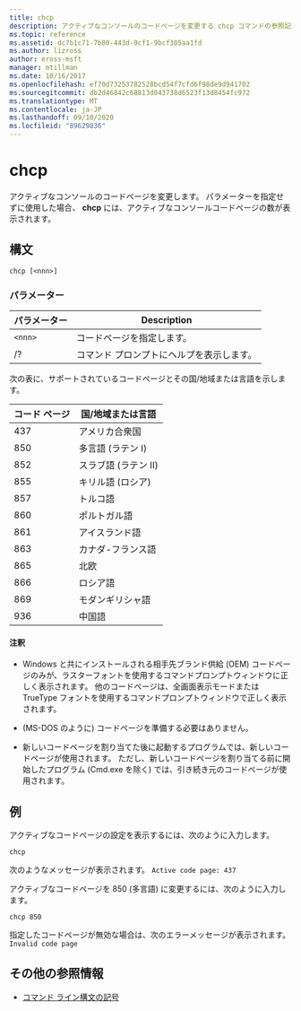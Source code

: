 ```yaml
---
title: chcp
description: アクティブなコンソールのコードページを変更する chcp コマンドの参照記事です。
ms.topic: reference
ms.assetid: dc7b1c71-7b80-443d-9cf1-9bcf305aa1fd
ms.author: lizross
author: eross-msft
manager: mtillman
ms.date: 10/16/2017
ms.openlocfilehash: ef70d73253782528bcd54f7cfd6f98de9d941702
ms.sourcegitcommit: db2d46842c68813d043738d6523f13d8454fc972
ms.translationtype: MT
ms.contentlocale: ja-JP
ms.lasthandoff: 09/10/2020
ms.locfileid: "89629836"
---
```

# <a name="chcp"></a>chcp

アクティブなコンソールのコードページを変更します。 パラメーターを指定せずに使用した場合、 **chcp** には、アクティブなコンソールコードページの数が表示されます。

## <a name="syntax"></a>構文

```
chcp [<nnn>]
```

### <a name="parameters"></a>パラメーター

| パラメーター | Description |
| --------- | ----------- |
| `<nnn>` | コードページを指定します。 |
| /? | コマンド プロンプトにヘルプを表示します。 |

次の表に、サポートされているコードページとその国/地域または言語を示します。

| コード ページ | 国/地域または言語 |
| --------- | -------------------------- |
| 437 | アメリカ合衆国 |
| 850 | 多言語 (ラテン I) |
| 852 | スラブ語 (ラテン II) |
| 855 | キリル語 (ロシア) |
| 857 | トルコ語 |
| 860 | ポルトガル語 |
| 861 | アイスランド語 |
| 863 | カナダ-フランス語 |
| 865 | 北欧 |
| 866 | ロシア語 |
| 869 | モダンギリシャ語 |
| 936 | 中国語 |

#### <a name="remarks"></a>注釈

- Windows と共にインストールされる相手先ブランド供給 (OEM) コードページのみが、ラスターフォントを使用するコマンドプロンプトウィンドウに正しく表示されます。 他のコードページは、全画面表示モードまたは TrueType フォントを使用するコマンドプロンプトウィンドウで正しく表示されます。

- (MS-DOS のように) コードページを準備する必要はありません。

- 新しいコードページを割り当てた後に起動するプログラムでは、新しいコードページが使用されます。 ただし、新しいコードページを割り当てる前に開始したプログラム (Cmd.exe を除く) では、引き続き元のコードページが使用されます。

## <a name="examples"></a>例

アクティブなコードページの設定を表示するには、次のように入力します。

```
chcp
```

次のようなメッセージが表示されます。 `Active code page: 437`

アクティブなコードページを 850 (多言語) に変更するには、次のように入力します。

```
chcp 850
```

指定したコードページが無効な場合は、次のエラーメッセージが表示されます。 `Invalid code page`

## <a name="additional-references"></a>その他の参照情報

- [コマンド ライン構文の記号](command-line-syntax-key.md)
